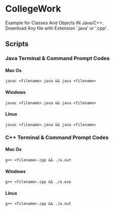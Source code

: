# CollegeWork
Example for Classes And Objects IN Java/C++.\
Download Any file with Extension '.java' or '.cpp'.

## Scripts

### Java Terminal & Command Prompt Codes

#### Mac Os
`javac <filename>.java && java <filename>`

#### Windows
`javac <filename>.java && java <filename>`

#### Linux
`javac <filename>.java && java <filename>`

### C++ Terminal & Command Prompt Codes

#### Mac Os
`g++ <filename>.cpp && ./a.out`

#### Windows
`g++ <filename>.cpp && ./a.exe`

#### Linux
`g++ <filename>.cpp && ./a.out`
